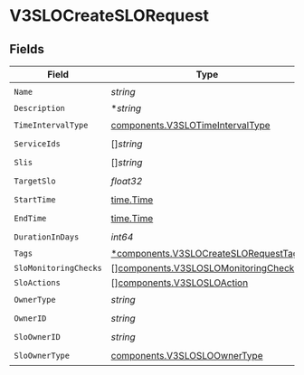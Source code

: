 # V3SLOCreateSLORequest


## Fields

| Field                                                                                         | Type                                                                                          | Required                                                                                      | Description                                                                                   |
| --------------------------------------------------------------------------------------------- | --------------------------------------------------------------------------------------------- | --------------------------------------------------------------------------------------------- | --------------------------------------------------------------------------------------------- |
| `Name`                                                                                        | *string*                                                                                      | :heavy_check_mark:                                                                            | N/A                                                                                           |
| `Description`                                                                                 | **string*                                                                                     | :heavy_minus_sign:                                                                            | N/A                                                                                           |
| `TimeIntervalType`                                                                            | [components.V3SLOTimeIntervalType](../../models/components/v3slotimeintervaltype.md)          | :heavy_check_mark:                                                                            | N/A                                                                                           |
| `ServiceIds`                                                                                  | []*string*                                                                                    | :heavy_check_mark:                                                                            | N/A                                                                                           |
| `Slis`                                                                                        | []*string*                                                                                    | :heavy_check_mark:                                                                            | N/A                                                                                           |
| `TargetSlo`                                                                                   | *float32*                                                                                     | :heavy_check_mark:                                                                            | N/A                                                                                           |
| `StartTime`                                                                                   | [time.Time](https://pkg.go.dev/time#Time)                                                     | :heavy_check_mark:                                                                            | N/A                                                                                           |
| `EndTime`                                                                                     | [time.Time](https://pkg.go.dev/time#Time)                                                     | :heavy_check_mark:                                                                            | N/A                                                                                           |
| `DurationInDays`                                                                              | *int64*                                                                                       | :heavy_check_mark:                                                                            | N/A                                                                                           |
| `Tags`                                                                                        | [*components.V3SLOCreateSLORequestTags](../../models/components/v3slocreateslorequesttags.md) | :heavy_minus_sign:                                                                            | N/A                                                                                           |
| `SloMonitoringChecks`                                                                         | [][components.V3SLOSLOMonitoringCheck](../../models/components/v3sloslomonitoringcheck.md)    | :heavy_minus_sign:                                                                            | N/A                                                                                           |
| `SloActions`                                                                                  | [][components.V3SLOSLOAction](../../models/components/v3slosloaction.md)                      | :heavy_minus_sign:                                                                            | N/A                                                                                           |
| `OwnerType`                                                                                   | *string*                                                                                      | :heavy_check_mark:                                                                            | N/A                                                                                           |
| `OwnerID`                                                                                     | *string*                                                                                      | :heavy_check_mark:                                                                            | N/A                                                                                           |
| `SloOwnerID`                                                                                  | *string*                                                                                      | :heavy_check_mark:                                                                            | N/A                                                                                           |
| `SloOwnerType`                                                                                | [components.V3SLOSLOOwnerType](../../models/components/v3slosloownertype.md)                  | :heavy_check_mark:                                                                            | N/A                                                                                           |